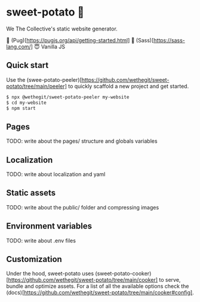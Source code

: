 # sweet-potato 🍠
We The Collective's static website generator.

🐶 (Pug)[https://pugjs.org/api/getting-started.html]
🎨 (Sass)[https://sass-lang.com/]
😇 Vanilla JS

## Quick start
Use the (swee-potato-peeler)[https://github.com/wethegit/sweet-potato/tree/main/peeler] to quickly scaffold a new project and get started.
```sh
$ npx @wethegit/sweet-potato-peeler my-website
$ cd my-website
$ npm start
```

## Pages
TODO: write about the pages/ structure and globals variables

## Localization
TODO: write about localization and yaml

## Static assets
TODO: write about the public/ folder and compressing images

## Environment variables
TODO: write about .env files

## Customization
Under the hood, sweet-potato uses (sweet-potato-cooker)[https://github.com/wethegit/sweet-potato/tree/main/cooker] to serve, bundle and optimize assets.
For a list of all the available options check the (docs)[https://github.com/wethegit/sweet-potato/tree/main/cooker#config].
